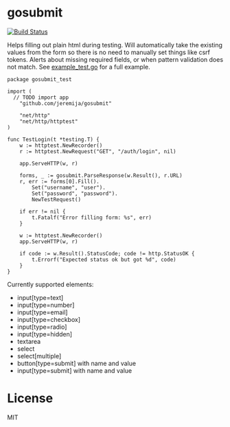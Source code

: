 # gosubmit

[![Build Status](https://travis-ci.com/jeremija/gosubmit.svg?branch=master)](https://travis-ci.com/jeremija/gosubmit)

Helps filling out plain html during testing. Will automatically take the
existing values from the form so there is no need to manually set things like
csrf tokens. Alerts about missing required fields, or when pattern validation
does not match. See [example_test.go](example_test.go) for a full example.

```golang
package gosubmit_test

import (
  // TODO import app
	"github.com/jeremija/gosubmit"

	"net/http"
	"net/http/httptest"
)

func TestLogin(t *testing.T) {
	w := httptest.NewRecorder()
	r := httptest.NewRequest("GET", "/auth/login", nil)

	app.ServeHTTP(w, r)

	forms, _ := gosubmit.ParseResponse(w.Result(), r.URL)
	r, err := forms[0].Fill().
		Set("username", "user").
		Set("password", "password").
		NewTestRequest()

	if err != nil {
		t.Fatalf("Error filling form: %s", err)
	}

	w := httptest.NewRecorder()
	app.ServeHTTP(w, r)

	if code := w.Result().StatusCode; code != http.StatusOK {
		t.Errorf("Expected status ok but got %d", code)
	}
}
```

Currently supported elements:

- input[type=text]
- input[type=number]
- input[type=email]
- input[type=checkbox]
- input[type=radio]
- input[type=hidden]
- textarea
- select
- select[multiple]
- button[type=submit] with name and value
- input[type=submit] with name and value

# License

MIT

